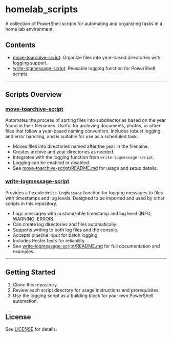 # homelab_scripts

A collection of PowerShell scripts for automating and organizing tasks in a home lab environment.

## Contents

- [move-toarchive-script](move-toarchive-script/): Organize files into year-based directories with logging support.
- [write-logmessage-script](write-logmessage-script/): Reusable logging function for PowerShell scripts.

---

## Scripts Overview

### [move-toarchive-script](move-toarchive-script/)

Automates the process of sorting files into subdirectories based on the year found in their filenames. Useful for archiving documents, photos, or other files that follow a year-based naming convention. Includes robust logging and error handling, and is suitable for use as a scheduled task.

- Moves files into directories named after the year in the filename.
- Creates archive and year directories as needed.
- Integrates with the logging function from `write-logmessage-script`.
- Logging can be enabled or disabled.
- See [move-toarchive-script/README.md](move-toarchive-script/README.md) for usage and setup details.

### [write-logmessage-script](write-logmessage-script/)

Provides a flexible `Write-LogMessage` function for logging messages to files with timestamps and log levels. Designed to be imported and used by other scripts in this repository.

- Logs messages with customizable timestamp and log level (INFO, WARNING, ERROR).
- Can create log directories and files automatically.
- Supports writing to both log files and the console.
- Accepts pipeline input for batch logging.
- Includes Pester tests for reliability.
- See [write-logmessage-script/README.md](write-logmessage-script/README.md) for full documentation and examples.

---

## Getting Started

1. Clone this repository.
2. Review each script directory for usage instructions and prerequisites.
3. Use the logging script as a building block for your own PowerShell automation.

## License

See [LICENSE](LICENSE) for details.